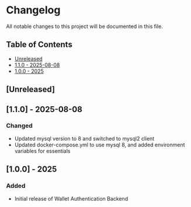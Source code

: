 # Changelog

All notable changes to this project will be documented in this file.

## Table of Contents

- [Unreleased](#unreleased)
- [1.1.0 - 2025-08-08](#110---2025-08-08)
- [1.0.0 - 2025](#100---2025)

## [Unreleased]

## [1.1.0] - 2025-08-08

### Changed
- Updated mysql version to 8 and switched to mysql2 client
- Updated docker-compose.yml to use mysql 8, and added environment variables for essentials

## [1.0.0] - 2025

### Added
- Initial release of Wallet Authentication Backend

